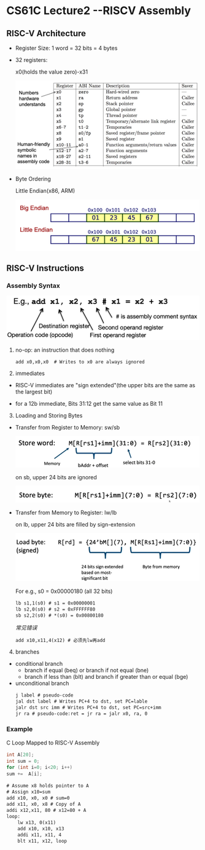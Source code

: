 # CS61C Lecture2 --RISCV Assembly

## RISC-V Architecture
- Register Size: 1 word = 32 bits = 4 bytes

- 32 registers:

    x0(holds the value zero)-x31

    ![20220310173933](https://raw.githubusercontent.com/zxc2012/image/main/20220317214717.png)

- Byte Ordering 

    Little Endian(x86, ARM)

    ![20220310173933](https://raw.githubusercontent.com/zxc2012/image/main/20220316203925.png)

## RISC-V Instructions

### Assembly Syntax

![20220310173933](https://raw.githubusercontent.com/zxc2012/image/main/20220316201927.png)

1. no-op: an instruction that does nothing

    ```armasm
    add x0,x0,x0  # Writes to x0 are always ignored
    ```

2. immediates

- RISC-V immediates are "sign extended"(the upper bits are the same as the largest bit)

- for a 12b immediate, Bits 31:12 get the same value as Bit 11

3. Loading and Storing Bytes

- Transfer from Register to Memory: sw/sb

    ![20220317204056](https://raw.githubusercontent.com/zxc2012/image/main/20220317204056.png)
    
    on sb, upper 24 bits are ignored

    ![20220317204139](https://raw.githubusercontent.com/zxc2012/image/main/20220317204139.png)

- Transfer from Memory to Register: lw/lb

    on lb, upper 24 bits are filled by sign-extension

    ![20220317204338](https://raw.githubusercontent.com/zxc2012/image/main/20220317204338.png)

    For e.g.,  s0 = 0x00000180 (all 32 bits)

    ```armasm
    lb s1,1(s0) # s1 = 0x00000001
    lb s2,0(s0) # s2 = 0xFFFFFF80
    sb s2,2(s0) # *(s0) = 0x00800180
    ```

    *常见错误*
    ```armasm
    add x10,x11,4(x12) # 必须先lw再add
    ```
4. branches
- conditional branch
    - branch if equal (beq) or branch if not equal (bne)
    - branch if less than (blt) and branch if greater than or equal (bge)
- unconditional branch
    ```armasm
    j label # pseudo-code 
    jal dst label # Writes PC+4 to dst, set PC=lable
    jalr dst src imm # Writes PC+4 to dst, set PC=src+imm
    jr ra # pseudo-code:ret = jr ra = jalr x0, ra, 0
    ```

### Example 

C Loop Mapped to RISC-V Assembly
```c
int A[20];
int sum = 0;
for (int i=0; i<20; i++)
sum +=  A[i];
```

```armasm
# Assume x8 holds pointer to A
# Assign x10=sum
add x10, x0, x0 # sum=0
add x11, x0, x8 # Copy of A
addi x12,x11, 80 # x12=80 + A
loop:
    lw x13, 0(x11)
    add x10, x10, x13
    addi x11, x11, 4
    blt x11, x12, loop
```


